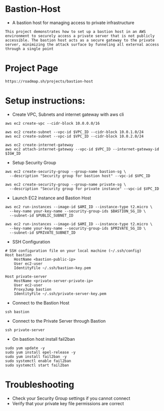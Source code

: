 # Bastion-Host
- A bastion host for managing access to private infrastructure
```
This project demonstrates how to set up a bastion host in an AWS environment to securely access a private server that is not publicly accessible. The bastion host acts as a secure gateway to the private server, minimizing the attack surface by funneling all external access through a single point
```
# Project Page
```
https://roadmap.sh/projects/bastion-host
```
# Setup instructions:
- Create VPC, Subnets and internet gateway with aws cli
```
aws ec2 create-vpc --cidr-block 10.0.0.0/16

aws ec2 create-subnet --vpc-id $VPC_ID --cidr-block 10.0.1.0/24
aws ec2 create-subnet --vpc-id $VPC_ID --cidr-block 10.0.2.0/24

aws ec2 create-internet-gateway
aws ec2 attach-internet-gateway --vpc-id $VPC_ID --internet-gateway-id $IGW_ID
```
- Setup Security Group
```
aws ec2 create-security-group --group-name bastion-sg \
  --description "Security group for bastion host" --vpc-id $VPC_ID

aws ec2 create-security-group --group-name private-sg \
  --description "Security group for private instance" --vpc-id $VPC_ID
```
- Launch EC2 instance and Bastion Host
```
aws ec2 run-instances --image-id $AMI_ID --instance-type t2.micro \
  --key-name your-key-name --security-group-ids $BASTION_SG_ID \
  --subnet-id $PUBLIC_SUBNET_ID

aws ec2 run-instances --image-id $AMI_ID --instance-type t2.micro \
  --key-name your-key-name --security-group-ids $PRIVATE_SG_ID \
  --subnet-id $PRIVATE_SUBNET_ID
```
- SSH Configuration
```
# SSH configuration file on your local machine (~/.ssh/config)
Host bastion
    HostName <bastion-public-ip>
    User ec2-user
    IdentityFile ~/.ssh/bastion-key.pem

Host private-server
    HostName <private-server-private-ip>
    User ec2-user
    ProxyJump bastion
    IdentityFile ~/.ssh/private-server-key.pem
```
- Connect to the Bastion Host
```
ssh bastion
```
- Connect to the Private Server through Bastion
```
ssh private-server
```
- On bastion host install fail2ban
```
sudo yum update -y
sudo yum install epel-release -y
sudo yum install fail2ban -y
sudo systemctl enable fail2ban
sudo systemctl start fail2ban
```
# Troubleshooting
- Check your Security Group settings if you cannot connect
- Verify that your private key file permissions are correct
